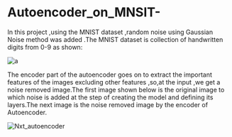 # Autoencoder_on_MNSIT-

In this project ,using the MNIST dataset ,random noise using Gaussian Noise method was added .The MNIST dataset is collection of handwritten digits from 0-9 as shown:

![a](https://user-images.githubusercontent.com/58786895/87522326-199e6000-c6a3-11ea-9df4-c29b2da1ef19.jpeg)



The encoder part of the autoencoder goes on to extract the important features of the images excluding other features ,so,at the input ,we get a noise removed image.The first image shown below is the original image to which noise is added at the step of creating the model and defining its layers.The next image is the noise removed image by the encoder of Autoencoder.

![Nxt_autoencoder](https://user-images.githubusercontent.com/58786895/87522653-83b70500-c6a3-11ea-926c-631855a39fb0.png)

